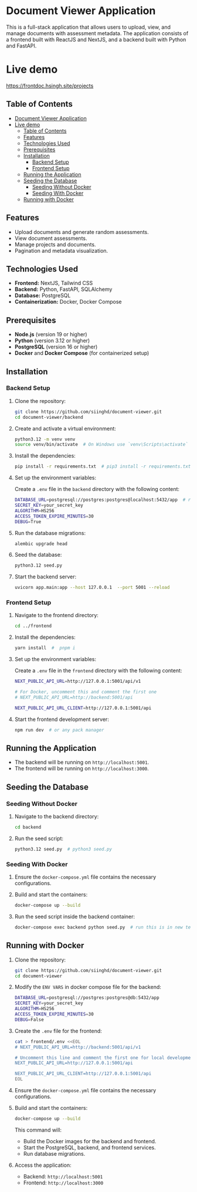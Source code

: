 
# Document Viewer Application

This is a full-stack application that allows users to upload, view, and manage documents with assessment metadata. The application consists of a frontend built with ReactJS and NextJS, and a backend built with Python and FastAPI.

# Live demo
https://frontdoc.hsingh.site/projects

## Table of Contents

- [Document Viewer Application](#document-viewer-application)
- [Live demo](#live-demo)
  - [Table of Contents](#table-of-contents)
  - [Features](#features)
  - [Technologies Used](#technologies-used)
  - [Prerequisites](#prerequisites)
  - [Installation](#installation)
    - [Backend Setup](#backend-setup)
    - [Frontend Setup](#frontend-setup)
  - [Running the Application](#running-the-application)
  - [Seeding the Database](#seeding-the-database)
    - [Seeding Without Docker](#seeding-without-docker)
    - [Seeding With Docker](#seeding-with-docker)
  - [Running with Docker](#running-with-docker)

## Features

- Upload documents and generate random assessments.
- View document assessments.
- Manage projects and documents.
- Pagination and metadata visualization.

## Technologies Used

- **Frontend:** NextJS, Tailwind CSS
- **Backend:** Python, FastAPI, SQLAlchemy
- **Database:** PostgreSQL
- **Containerization:** Docker, Docker Compose

## Prerequisites

- **Node.js** (version 19 or higher)
- **Python** (version 3.12 or higher)
- **PostgreSQL** (version 16 or higher)
- **Docker** and **Docker Compose** (for containerized setup)

## Installation

### Backend Setup

1. Clone the repository:

   ```sh
   git clone https://github.com/siinghd/document-viewer.git
   cd document-viewer/backend
   ```

2. Create and activate a virtual environment:

   ```sh
   python3.12 -m venv venv
   source venv/bin/activate  # On Windows use `venv\Scripts\activate`
   ```

3. Install the dependencies:

   ```sh
   pip install -r requirements.txt  # pip3 install -r requirements.txt
   ```

4. Set up the environment variables:

   Create a `.env` file in the `backend` directory with the following content:

   ```sh
   DATABASE_URL=postgresql://postgres:postgres@localhost:5432/app  # replace this
   SECRET_KEY=your_secret_key
   ALGORITHM=HS256
   ACCESS_TOKEN_EXPIRE_MINUTES=30
   DEBUG=True
   ```

5. Run the database migrations:

   ```sh
   alembic upgrade head
   ```

6. Seed the database:

   ```sh
   python3.12 seed.py
   ```

7. Start the backend server:

   ```sh
   uvicorn app.main:app --host 127.0.0.1  --port 5001 --reload
   ```

### Frontend Setup

1. Navigate to the frontend directory:

   ```sh
   cd ../frontend
   ```

2. Install the dependencies:

   ```sh
   yarn install  #  pnpm i
   ```

3. Set up the environment variables:

   Create a `.env` file in the `frontend` directory with the following content:

   ```sh
   NEXT_PUBLIC_API_URL=http://127.0.0.1:5001/api/v1

   # For Docker, uncomment this and comment the first one
   # NEXT_PUBLIC_API_URL=http://backend:5001/api 

   NEXT_PUBLIC_API_URL_CLIENT=http://127.0.0.1:5001/api 
   ```

4. Start the frontend development server:

   ```sh
   npm run dev  # or any pack manager
   ```

## Running the Application

- The backend will be running on `http://localhost:5001`.
- The frontend will be running on `http://localhost:3000`.

## Seeding the Database

### Seeding Without Docker

1. Navigate to the backend directory:

   ```sh
   cd backend
   ```

2. Run the seed script:

   ```sh
   python3.12 seed.py  # python3 seed.py
   ```

### Seeding With Docker

1. Ensure the `docker-compose.yml` file contains the necessary configurations.

2. Build and start the containers:

   ```sh
   docker-compose up --build
   ```

3. Run the seed script inside the backend container:

   ```sh
   docker-compose exec backend python seed.py  # run this is in new terminal window
   ```

## Running with Docker

1. Clone the repository:

   ```sh
   git clone https://github.com/siinghd/document-viewer.git
   cd document-viewer
   ```

2. Modify  the `ENV VARS` in docker compose file  for the backend:

   ```sh
   DATABASE_URL=postgresql://postgres:postgres@db:5432/app 
   SECRET_KEY=your_secret_key
   ALGORITHM=HS256
   ACCESS_TOKEN_EXPIRE_MINUTES=30
   DEBUG=False
   ```

3. Create the `.env` file for the frontend:

   ```sh
   cat > frontend/.env <<EOL
   # NEXT_PUBLIC_API_URL=http://backend:5001/api/v1

   # Uncomment this line and comment the first one for local development
   NEXT_PUBLIC_API_URL=http://127.0.0.1:5001/api 

   NEXT_PUBLIC_API_URL_CLIENT=http://127.0.0.1:5001/api
   EOL
   ```

4. Ensure the `docker-compose.yml` file contains the necessary configurations.

5. Build and start the containers:

   ```sh
   docker-compose up --build
   ```

   This command will:
   - Build the Docker images for the backend and frontend.
   - Start the PostgreSQL, backend, and frontend services.
   - Run database migrations.

6. Access the application:

   - Backend: `http://localhost:5001`
   - Frontend: `http://localhost:3000`

